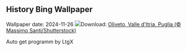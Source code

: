 ## History Bing Wallpaper
Wallpaper date: 2024-11-26
![](https://www.bing.com/th?id=OHR.TrulliGrove_IT-IT8430253171_UHD.jpg&w=1000)Download: [Oliveto, Valle d'Itria, Puglia (© Massimo Santi/Shutterstock)](https://www.bing.com/th?id=OHR.TrulliGrove_IT-IT8430253171_UHD.jpg)

Auto get programm by LtgX
